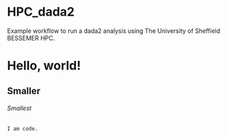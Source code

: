 # HPC_dada2
Example workflow to run a dada2 analysis using The University of Sheffield BESSEMER HPC.


# Hello, world!
## Smaller
###### Smallest

```
I am code.
```
